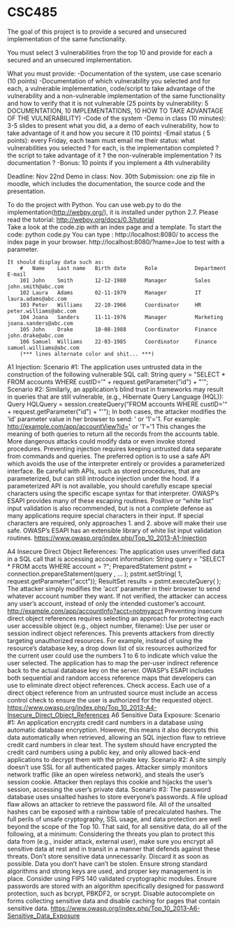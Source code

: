 # CSC485


The goal of this project is to provide a secured and unsecured  implementation of the same functionality.

You must select 3 vulnerabilities from the top 10 and provide for each a secured and an unsecured implementation.

What you must provide:
	-Documentation of the system, use case scenario  (10 points)
	-Documentation of which vulnerability you selected and for each,  a vulnerable implementation, code/script to take advantage of the vulnerability and a non-vulnerable implementation of the same functionality and how to verify that it is not vulnerable
	(25 points by vulnerability:
		5 DOCUMENTATION,
		10 IMPLEMENTATIONS,
		10 HOW TO TAKE ADVANTAGE OF THE VULNERABILITY)
	-Code of the system
	-Demo in class (10 minutes): 3-5 slides to present what you did, a a demo of each vulnerability, how to take advantage of it and how you secure it (10 points)
	-Email status ( 5 points): every Friday, each team must email me their status: what vulnerabilities you selected ? for each, is the implementation completed ? the script to take advantage of it ? the non-vulnerable implementation ? its documentation ?
	-Bonus: 10 points if you implement a 4th vulnerability

Deadline: Nov 22nd
Demo in class: Nov. 30th
Submission: one zip file in moodle, which includes the documentation, the source code and the presentation.

To do the project with Python.
	You can use web.py to do the implementation(http://webpy.org/), it is installed under python 2.7.
	Please read the tutorial: http://webpy.org/docs/0.3/tutorial  
	Take a look at the code.zip with an index page and a template.
	To start the code: python code.py <optionnal port number>
	You can type : http://localhost:8080/ to access the index page in your browser. 
	http://localhost:8080/?name=Joe to test with a parameter.

	It should display data such as:
		#	Name	Last name	Birth date		Role			Department		E-mail	
		101	John	Smith		12-12-1980		Manager			Sales			john.smith@abc.com	
		102	Laura	Adams		02-11-1979		Manager			IT				laura.adams@abc.com	
		103	Peter	Williams	22-10-1966		Coordinator		HR				peter.williams@abc.com	
		104	Joana	Sanders		11-11-1976		Manager			Marketing		joana.sanders@abc.com	
		105	John	Drake		18-08-1988		Coordinator		Finance			john.drake@abc.com	
		106	Samuel	Williams	22-03-1985		Coordinator		Finance			samuel.williams@abc.com
		(*** lines alternate color and shit... ***)

A1 Injection:
	Scenario #1: The application uses untrusted data in the construction of the following vulnerable SQL call:
		String query = "SELECT * FROM accounts WHERE custID='" + request.getParameter("id") + "'";
	Scenario #2: Similarly, an application’s blind trust in frameworks may result in queries that are still vulnerable, (e.g., Hibernate Query Language (HQL)):
		Query HQLQuery = session.createQuery(“FROM accounts WHERE custID='“ + request.getParameter("id") + "'");
	In both cases, the attacker modifies the ‘id’ parameter value in her browser to send: ' or '1'='1. For example:
		http://example.com/app/accountView?id=' or '1'='1
		This changes the meaning of both queries to return all the records from the accounts table. More dangerous attacks could modify data or even invoke stored procedures.
	Preventing injection requires keeping untrusted data separate from commands and queries.
		The preferred option is to use a safe API which avoids the use of the interpreter entirely or provides a parameterized interface. Be careful with APIs, such as stored procedures, that are parameterized, but can still introduce injection under the hood.
		If a parameterized API is not available, you should carefully escape special characters using the specific escape syntax for that interpreter. OWASP’s ESAPI provides many of these escaping routines.
		Positive or “white list” input validation is also recommended, but is not a complete defense as many applications require special characters in their input. If special characters are required, only approaches 1. and 2. above will make their use safe. OWASP’s ESAPI has an extensible library of white list input validation routines.
	https://www.owasp.org/index.php/Top_10_2013-A1-Injection
	
A4 Insecure Direct Object References:
	The application uses unverified data in a SQL call that is accessing account information:
		String query = "SELECT * FROM accts WHERE account = ?";
		PreparedStatement pstmt = connection.prepareStatement(query , … );
		pstmt.setString( 1, request.getParameter("acct"));
		ResultSet results = pstmt.executeQuery( );
	The attacker simply modifies the ‘acct’ parameter in their browser to send whatever account number they want. If not verified, the attacker can access any user’s account, instead of only the intended customer’s account.
		http://example.com/app/accountInfo?acct=notmyacct
	Preventing insecure direct object references requires selecting an approach for protecting each user accessible object (e.g., object number, filename):
		Use per user or session indirect object references. This prevents attackers from directly targeting unauthorized resources. For example, instead of using the resource’s database key, a drop down list of six resources authorized for the current user could use the numbers 1 to 6 to indicate which value the user selected. The application has to map the per-user indirect reference back to the actual database key on the server. OWASP’s ESAPI includes both sequential and random access reference maps that developers can use to eliminate direct object references.
		Check access. Each use of a direct object reference from an untrusted source must include an access control check to ensure the user is authorized for the requested object.
	https://www.owasp.org/index.php/Top_10_2013-A4-Insecure_Direct_Object_References
A6 Sensitive Data Exposure:
	Scenario #1: An application encrypts credit card numbers in a database using automatic database encryption. However, this means it also decrypts this data automatically when retrieved, allowing an SQL injection flaw to retrieve credit card numbers in clear text. The system should have encrypted the credit card numbers using a public key, and only allowed back-end applications to decrypt them with the private key.
	Scenario #2: A site simply doesn’t use SSL for all authenticated pages. Attacker simply monitors network traffic (like an open wireless network), and steals the user’s session cookie. Attacker then replays this cookie and hijacks the user’s session, accessing the user’s private data.
	Scenario #3: The password database uses unsalted hashes to store everyone’s passwords. A file upload flaw allows an attacker to retrieve the password file. All of the unsalted hashes can be exposed with a rainbow table of precalculated hashes.
	The full perils of unsafe cryptography, SSL usage, and data protection are well beyond the scope of the Top 10. That said, for all sensitive data, do all of the following, at a minimum:
		Considering the threats you plan to protect this data from (e.g., insider attack, external user), make sure you encrypt all sensitive data at rest and in transit in a manner that defends against these threats.
		Don’t store sensitive data unnecessarily. Discard it as soon as possible. Data you don’t have can’t be stolen.
		Ensure strong standard algorithms and strong keys are used, and proper key management is in place. Consider using FIPS 140 validated cryptographic modules.
		Ensure passwords are stored with an algorithm specifically designed for password protection, such as bcrypt, PBKDF2, or scrypt.
		Disable autocomplete on forms collecting sensitive data and disable caching for pages that contain sensitive data.
	https://www.owasp.org/index.php/Top_10_2013-A6-Sensitive_Data_Exposure
